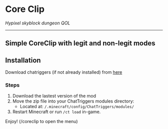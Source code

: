 # Core Clip

_Hypixel skyblock dungeon QOL_

---
Simple CoreClip with legit and non-legit modes
---

## Installation
Download chatriggers (if not already installed) from [here](https://chattriggers.com/)

### Steps

1. Download the lastest version of the mod
2. Move the zip file into your ChatTriggers modules directory:
   - Located at: `/.minecraft/config/ChatTriggers/modules/`
3. Restart Minecraft or run `/ct load` in-game.


Enjoy! (/coreclip to open the menu)
